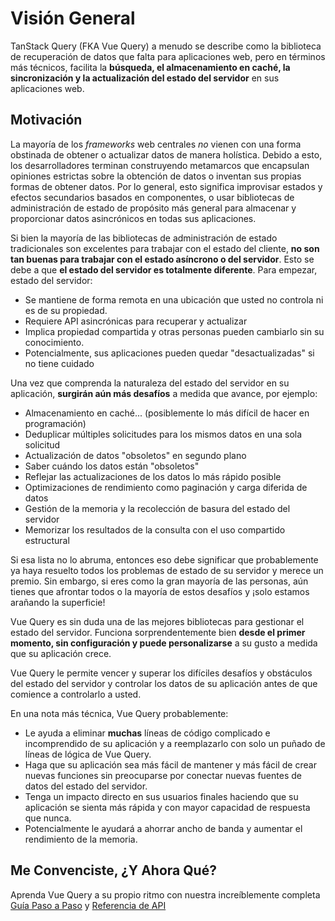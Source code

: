 # Visión General

TanStack Query (FKA Vue Query) a menudo se describe como la biblioteca de recuperación de datos que falta para aplicaciones web, pero en términos más técnicos, facilita la **búsqueda, el almacenamiento en caché, la sincronización y la actualización del estado del servidor** en sus aplicaciones web.

## Motivación

La mayoría de los _frameworks_ web centrales *no* vienen con una forma obstinada de obtener o actualizar datos de manera holística. Debido a esto, los desarrolladores terminan construyendo metamarcos que encapsulan opiniones estrictas sobre la obtención de datos o inventan sus propias formas de obtener datos. Por lo general, esto significa improvisar estados y efectos secundarios basados en componentes, o usar bibliotecas de administración de estado de propósito más general para almacenar y proporcionar datos asincrónicos en todas sus aplicaciones.

Si bien la mayoría de las bibliotecas de administración de estado tradicionales son excelentes para trabajar con el estado del cliente, **no son tan buenas para trabajar con el estado asíncrono o del servidor**. Esto se debe a que **el estado del servidor es totalmente diferente**. Para empezar, estado del servidor:

- Se mantiene de forma remota en una ubicación que usted no controla ni es de su propiedad.
- Requiere API asincrónicas para recuperar y actualizar
- Implica propiedad compartida y otras personas pueden cambiarlo sin su conocimiento.
- Potencialmente, sus aplicaciones pueden quedar "desactualizadas" si no tiene cuidado

Una vez que comprenda la naturaleza del estado del servidor en su aplicación, **surgirán aún más desafíos** a medida que avance, por ejemplo:

- Almacenamiento en caché... (posiblemente lo más difícil de hacer en programación)
- Deduplicar múltiples solicitudes para los mismos datos en una sola solicitud
- Actualización de datos "obsoletos" en segundo plano
- Saber cuándo los datos están "obsoletos"
- Reflejar las actualizaciones de los datos lo más rápido posible
- Optimizaciones de rendimiento como paginación y carga diferida de datos
- Gestión de la memoria y la recolección de basura del estado del servidor
- Memorizar los resultados de la consulta con el uso compartido estructural

Si esa lista no lo abruma, entonces eso debe significar que probablemente ya haya resuelto todos los problemas de estado de su servidor y merece un premio. Sin embargo, si eres como la gran mayoría de las personas, aún tienes que afrontar todos o la mayoría de estos desafíos y ¡solo estamos arañando la superficie!

Vue Query es sin duda una de las mejores bibliotecas para gestionar el estado del servidor. Funciona sorprendentemente bien **desde el primer momento, sin configuración y puede personalizarse** a su gusto a medida que su aplicación crece.

Vue Query le permite vencer y superar los difíciles desafíos y obstáculos del estado del servidor y controlar los datos de su aplicación antes de que comience a controlarlo a usted.

En una nota más técnica, Vue Query probablemente:

- Le ayuda a eliminar **muchas** líneas de código complicado e incomprendido de su aplicación y a reemplazarlo con solo un puñado de líneas de lógica de Vue Query.
- Haga que su aplicación sea más fácil de mantener y más fácil de crear nuevas funciones sin preocuparse por conectar nuevas fuentes de datos del estado del servidor.
- Tenga un impacto directo en sus usuarios finales haciendo que su aplicación se sienta más rápida y con mayor capacidad de respuesta que nunca.
- Potencialmente le ayudará a ahorrar ancho de banda y aumentar el rendimiento de la memoria.

## Me Convenciste, ¿Y Ahora Qué?

Aprenda Vue Query a su propio ritmo con nuestra increíblemente completa [Guía Paso a Paso](./installation) y [Referencia de API](https://tanstack.com/query/latest/docs/framework/vue/reference/useQuery)

